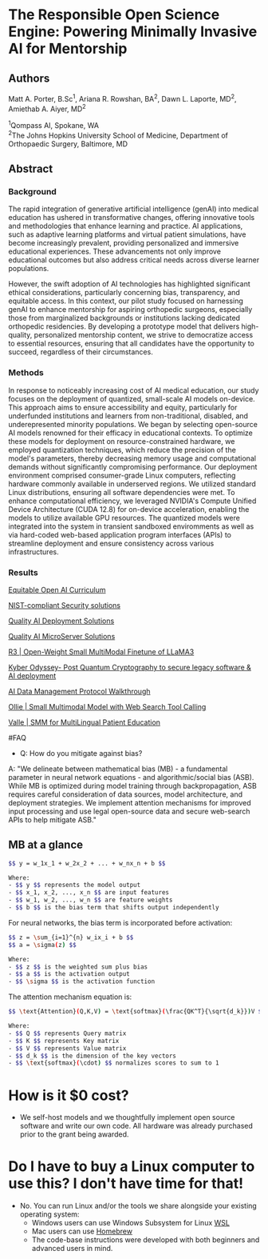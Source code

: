 # The Responsible Open Science Engine: Powering Minimally Invasive AI for Mentorship
## Authors

Matt A. Porter, B.Sc<sup>1</sup>, Ariana R. Rowshan, BA<sup>2</sup>, Dawn L. Laporte, MD<sup>2</sup>, Amiethab A. Aiyer, MD<sup>2</sup>


<sup>1</sup>Qompass AI, Spokane, WA  
<sup>2</sup>The Johns Hopkins University School of Medicine, Department of Orthopaedic Surgery, Baltimore, MD

## Abstract
### Background
The rapid integration of generative artificial intelligence (genAI) into medical education has ushered in transformative changes, offering innovative tools and methodologies that enhance learning and practice. AI applications, such as adaptive learning platforms and virtual patient simulations, have become increasingly prevalent, providing personalized and immersive educational experiences. These advancements not only improve educational outcomes but also address critical needs across diverse learner populations. 

However, the swift adoption of AI technologies has highlighted significant ethical considerations, particularly concerning bias, transparency, and equitable access. In this context, our pilot study focused on harnessing genAI to enhance mentorship for aspiring orthopedic surgeons, especially those from marginalized backgrounds or institutions lacking dedicated orthopedic residencies. By developing a prototype model that delivers high-quality, personalized mentorship content, we strive to democratize access to essential resources, ensuring that all candidates have the opportunity to succeed, regardless of their circumstances.


### Methods
In response to noticeably increasing cost of AI medical education, our study focuses on the deployment of quantized, small-scale AI models on-device. This approach aims to ensure accessibility and equity, particularly for underfunded institutions and learners from non-traditional, disabled, and underepresented minority populations. We began by selecting open-source AI models renowned for their efficacy in educational contexts. To optimize these models for deployment on resource-constrained hardware, we employed quantization techniques, which reduce the precision of the model's parameters, thereby decreasing memory usage and computational demands without significantly compromising performance. Our deployment environment comprised consumer-grade Linux computers, reflecting hardware commonly available in underserved regions. We utilized standard Linux distributions, ensuring all software dependencies were met. To enhance computational efficiency, we leveraged NVIDIA's Compute Unified Device Architecture (CUDA 12.8) for on-device acceleration, enabling the models to utilize available GPU resources. The quantized models were integrated into the system in transient sandboxed enviromments as well as via hard-coded web-based application program interfaces (APIs)  to streamline deployment and ensure consistency across various infrastructures.


### Results



[Equitable Open AI Curriculum](https://github.com/qompassai/Equator)

[NIST-compliant Security solutions](https://github.com/qompassai/Nautilus)

[Quality AI Deployment Solutions](https://github.com/qompassai/Sojourn)

[Quality AI MicroServer Solutions](https://github.com/qompassai/WaveRunner)

[R3 | Open-Weight Small MultiModal Finetune of LLaMA3](https://huggingface.co/r3)

[Kyber Odyssey- Post Quantum Cryptography to secure legacy software & AI deployment](https://github.com/qompassai/KO)

[AI Data Management Protocol Walkthrough](https://www.youtube.com/watch?v=T-XGHgaJIPU&t=234s)

[Ollie | Small Multimodal Model with Web Search Tool Calling](https://www.youtube.com/watch?v=OvxrfwC3CKY&t=9s)

[Valle | SMM for MultiLingual Patient Education](https://www.youtube.com/watch?v=q-2EL-ajNKc&t=8s)


#FAQ

* Q: How do you mitigate against bias?

 A: "We delineate between mathematical bias (MB) - a fundamental parameter in neural network equations - and algorithmic/social bias (ASB). While MB is optimized during model training through backpropagation, ASB requires careful consideration of data sources, model architecture, and deployment strategies. We implement attention mechanisms for improved input processing and use legal open-source data and secure web-search APIs to help mitigate ASB."

 ## MB at a glance

```bash
$$ y = w_1x_1 + w_2x_2 + ... + w_nx_n + b $$

Where:
- $$ y $$ represents the model output
- $$ x_1, x_2, ..., x_n $$ are input features
- $$ w_1, w_2, ..., w_n $$ are feature weights
- $$ b $$ is the bias term that shifts output independently
```
For neural networks, the bias term is incorporated before activation:

```bash
$$ z = \sum_{i=1}^{n} w_ix_i + b $$
$$ a = \sigma(z) $$

Where:
- $$ z $$ is the weighted sum plus bias
- $$ a $$ is the activation output
- $$ \sigma $$ is the activation function
```

The attention mechanism equation is:

```bash
$$ \text{Attention}(Q,K,V) = \text{softmax}(\frac{QK^T}{\sqrt{d_k}})V $$

Where:
- $$ Q $$ represents Query matrix
- $$ K $$ represents Key matrix
- $$ V $$ represents Value matrix
- $$ d_k $$ is the dimension of the key vectors
- $$ \text{softmax}(\cdot) $$ normalizes scores to sum to 1
```

# How is it $0 cost?
* We self-host models and we thoughtfully implement open source software and write our own code. All hardware was already purchased prior to the grant being awarded.

# Do I have to buy a Linux computer to use this? I don't have time for that!
* No. You can run Linux and/or the tools we share alongside your existing operating system:
    * Windows users can use Windows Subsystem for Linux [WSL](https://learn.microsoft.com/en-us/windows/wsl/install)
    * Mac users can use [Homebrew](https://brew.sh/)
    * The code-base instructions were developed with both beginners and advanced users in mind.
